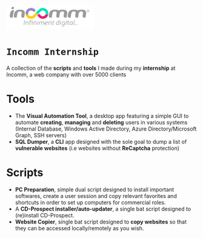 ![Incomm logo](incomm_logo.png)

# `Incomm Internship`

A collection of the **scripts** and **tools** I made during my **internship** at Incomm, a web company with over 5000 clients

# Tools

- The **Visual Automation Tool**, a desktop app featuring a simple GUI to automate **creating**, **managing** and **deleting** users in various systems (Internal Database, Windows Active Directory, Azure Directory/Microsoft Graph, SSH servers)
- **SQL Dumper**, a **CLI** app designed with the sole goal to dump a list of **vulnerable websites** (i.e websites without **ReCaptcha** protection)


# Scripts
- **PC Preparation**, simple dual script designed to install important softwares, create a user session and copy relevant favorites and shortcuts in order to set up computers for commercial roles.
- A **CD-Prospect installer/auto-updater**, a single bat script designed to (re)install CD-Prospect.
- **Website Copier**, single bat script designed to **copy websites** so that they can be accessed locally/remotely as you wish.